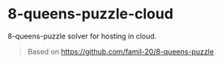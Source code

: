 # 8-queens-puzzle-cloud
8-queens-puzzle solver for hosting in cloud.
> Based on https://github.com/famil-20/8-queens-puzzle
